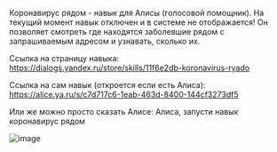 Коронавирус рядом - навык для Алисы (голосовой помощник). На текущий момент навык отключен и в системе не отображается! 
Он позволяет смотреть где находятся заболевшие рядом с запрашиваемым адресом
и узнавать, сколько их.

Ссылка на страницу навыка: https://dialogs.yandex.ru/store/skills/11f6e2db-koronavirus-ryado

Ссылка на сам навык (откроется если есть Алиса): https://alice.ya.ru/s/c7d717c6-1eab-463d-8400-144cf3273df5

Или же можно просто сказать Алисе: Алиса, запусти навык коронавирус рядом

![image](https://user-images.githubusercontent.com/58818686/226604070-be90720a-a954-48ad-b67f-4e3380c0a781.png)
